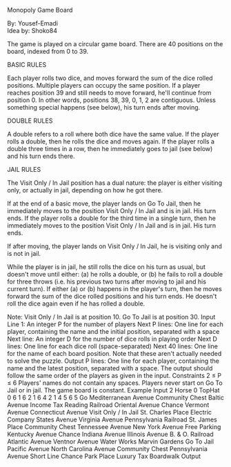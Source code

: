 Monopoly Game Board

By:    Yousef-Emadi  
Idea by: Shoko84

The game is played on a circular game board.
There are 40 positions on the board, indexed from 0 to 39.

BASIC RULES

Each player rolls two dice, and moves forward the sum of the dice rolled positions.
Multiple players can occupy the same position.
If a player reaches position 39 and still needs to move forward, he'll continue from position 0. In other words, positions 38, 39, 0, 1, 2 are contiguous.
Unless something special happens (see below), his turn ends after moving.

DOUBLE RULES

A double refers to a roll where both dice have the same value.
If the player rolls a double, then he rolls the dice and moves again.
If the player rolls a double three times in a row, then he immediately goes to jail (see below) and his turn ends there.

JAIL RULES

The Visit Only / In Jail position has a dual nature: the player is either visiting only, or actually in jail, depending on how he got there.

If at the end of a basic move, the player lands on Go To Jail, then he immediately moves to the position Visit Only / In Jail and is in jail. His turn ends.
If the player rolls a double for the third time in a single turn, then he immediately moves to the position Visit Only / In Jail and is in jail. His turn ends.

If after moving, the player lands on Visit Only / In Jail, he is visiting only and is not in jail.

While the player is in jail, he still rolls the dice on his turn as usual, but doesn't move until either:
(a) he rolls a double, or
(b) he fails to roll a double for three throws (i.e. his previous two turns after moving to jail and his current turn).
If either (a) or (b) happens in the player's turn, then he moves forward the sum of the dice rolled positions and his turn ends. He doesn't roll the dice again even if he has rolled a double.

Note: Visit Only / In Jail is at position 10. Go To Jail is at position 30.
Input
Line 1: An integer P for the number of players
Next P lines: One line for each player, containing the name and the initial position, separated with a space
Next line: An integer D for the number of dice rolls in playing order
Next D lines: One line for each dice roll (space-separated)
Next 40 lines: One line for the name of each board position. Note that these aren't actually needed to solve the puzzle.
Output
P lines: One line for each player, containing the name and the latest position, separated with a space. The output should follow the same order of the players as given in the input.
Constraints
2 ≤ P ≤ 6
Players' names do not contain any spaces.
Players never start on Go To Jail or in jail.
The game board is constant.
Example
Input
2
Horse 0
TopHat 0
6
1 6
2 1
6 4
2 1
4 5
6 5
Go
Mediterranean Avenue
Community Chest
Baltic Avenue
Income Tax
Reading Railroad
Oriental Avenue
Chance
Vermont Avenue
Connecticut Avenue
Visit Only / In Jail
St. Charles Place
Electric Company
States Avenue
Virginia Avenue
Pennsylvania Railroad
St. James Place
Community Chest
Tennessee Avenue
New York Avenue
Free Parking
Kentucky Avenue
Chance
Indiana Avenue
Illinois Avenue
B. & O. Railroad
Atlantic Avenue
Ventnor Avenue
Water Works
Marvin Gardens
Go To Jail
Pacific Avenue
North Carolina Avenue
Community Chest
Pennsylvania Avenue
Short Line
Chance
Park Place
Luxury Tax
Boardwalk
Output
